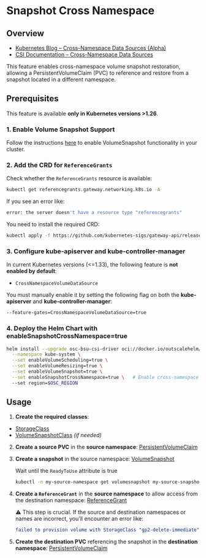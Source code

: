 # Snapshot Cross Namespace

## Overview
* [Kubernetes Blog – Cross-Namespace Data Sources (Alpha)](https://kubernetes.io/blog/2023/01/02/cross-namespace-data-sources-alpha)
* [CSI Documentation – Cross-Namespace Data Sources](https://kubernetes-csi.github.io/docs/cross-namespace-data-sources.html)

This feature enables cross-namespace volume snapshot restoration, allowing a PersistentVolumeClaim (PVC) to reference and restore from a snapshot located in a different namespace.

## Prerequisites

This feature is available **only in Kubernetes versions >1.26**.

### 1. Enable Volume Snapshot Support

Follow the instructions [here](../snapshot/README.md) to enable VolumeSnapshot functionality in your cluster.

### 2. Add the CRD for `ReferenceGrants`

Check whether the `ReferenceGrants` resource is available:
```bash
kubectl get referencegrants.gateway.networking.k8s.io -A
```

If you see an error like:
```bash
error: the server doesn't have a resource type "referencegrants"
```

You need to install the required CRD:
```bash
kubectl apply -f https://github.com/kubernetes-sigs/gateway-api/releases/download/v1.3.0/standard-install.yaml
```

### 3. Configure kube-apiserver and kube-controller-manager

In current Kubernetes versions (<=1.33), the following feature is **not enabled by default**:
    
- `CrossNamespaceVolumeDataSource`

You must manually enable it by setting the following flag on both the **kube-apiserver** and **kube-controller-manager**:

```bash
--feature-gates=CrossNamespaceVolumeDataSource=true
```

### 4. Deploy the Helm Chart with enableSnapshotCrossNamespace=true
```bash
helm install --upgrade osc-bsu-csi-driver oci://docker.io/outscalehelm/osc-bsu-csi-driver \
  --namespace kube-system \
  --set enableVolumeScheduling=true \
  --set enableVolumeResizing=true \
  --set enableVolumeSnapshot=true \
  --set enableSnapshotCrossNamespace=true \   # Enable cross-namespace snapshot support
  --set region=$OSC_REGION
```

## Usage
1. **Create the required classes**:
  * [StorageClass](specs/storageclass.yaml)
  * [VolumeSnapshotClass](specs/volumesnapshotclass.yaml) _(if needed)_

2. **Create a source PVC** in the **source namespace**:
  [PersistentVolumeClaim](specs/persistentvolumeclaim-source.yaml)

3. **Create a snapshot** in the source namespace:
  [VolumeSnapshot](specs/volumesnapshot.yaml)

    Wait until the `ReadyToUse` attribute is true
    ```bash
    kubectl -n my-source-namespace get volumesnapshot my-source-snapshot -o jsonpath='ReadyToUse: {.status.readyToUse}{"\n"}'
    ```

4. **Create a `ReferenceGrant`** in the **source namespace** to allow access from the destination namespace:
  [ReferenceGrant](specs/referencegrant.yaml)

    ⚠️ This step is crucial. If the source and destination namespaces or names are incorrect, you'll encounter an error like:
    ```yaml
    failed to provision volume with StorageClass "gp2-delete-immediate": accessing my-source-namespace/my-source-snapshot of VolumeSnapshot dataSource from my-destination-namespace/my-destination-pvc isn't allowed
    ```

5. **Create the destination PVC** referencing the snapshot in the **destination namespace**:
  [PersistentVolumeClaim](specs/persistentvolumeclaim-destination.yaml)
